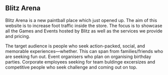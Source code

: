 ## Blitz Arena

Blitz Arena is a new paintball place which just opened up. The aim of this website is to increase foot traffic inside the store. The focus is to showcase all the Games and Events hosted by Blitz as well as the services we provide and pricing.

The target audience is people who seek action-packed, social, and memorable experiences—whether. This can span from families/friends who are seeking fun out. Event organisers who plan on organising birthday parties. Corporate employees seeking for team buldinge excersizes and competitive people who seek challenge and coming out on top.


